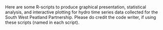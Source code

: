 Here are some R-scripts to produce graphical presentation, statistical analysis, and interactive plotting for hydro time series data collected for the South West Peatland Partnership.
Please do credit the code writer, if using these scripts (named in each script).
